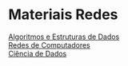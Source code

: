 # Materiais Redes

[Algoritmos e Estruturas de Dados](/AED)  
[Redes de Computadores](/RC)  
[Ciência de Dados](/CD)  



